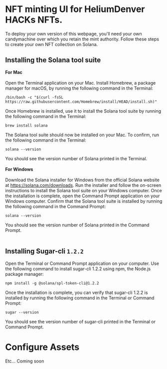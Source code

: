 # NFT minting UI for HeliumDenver HACKs NFTs.
To deploy your own version of this webpage, you'll need your own candymachine over which you retain the mint authority. Follow these steps to create your own NFT collection on Solana. 

## Installing the Solana tool suite
<b>For Mac</b><br><br>
Open the Terminal application on your Mac.
Install Homebrew, a package manager for macOS, by running the following command in the Terminal:
```
/bin/bash -c "$(curl -fsSL https://raw.githubusercontent.com/Homebrew/install/HEAD/install.sh)"
```
Once Homebrew is installed, use it to install the Solana tool suite by running the following command in the Terminal:
```
brew install solana
```
The Solana tool suite should now be installed on your Mac. To confirm, run the following command in the Terminal:
```
solana --version
```
You should see the version number of Solana printed in the Terminal.
<br><br>
<b>For Windows</b><br><br>
Download the Solana installer for Windows from the official Solana website at https://solana.com/downloads.
Run the installer and follow the on-screen instructions to install the Solana tool suite on your Windows computer.
Once the installation is complete, open the Command Prompt application on your Windows computer.
Confirm that the Solana tool suite is installed by running the following command in the Command Prompt:
```
solana --version
```
You should see the version number of Solana printed in the Command Prompt.
<br><br>
## Installing Sugar-cli `1.2.2`
Open the Terminal or Command Prompt application on your computer.
Use the following command to install sugar-cli 1.2.2 using npm, the Node.js package manager:
```
npm install -g @solana/spl-token-cli@1.2.2
```
Once the installation is complete, you can verify that sugar-cli 1.2.2 is installed by running the following command in the Terminal or Command Prompt:
```
sugar --version
```
You should see the version number of sugar-cli printed in the Terminal or Command Prompt.

# Configure Assets
Etc... Coming soon 
